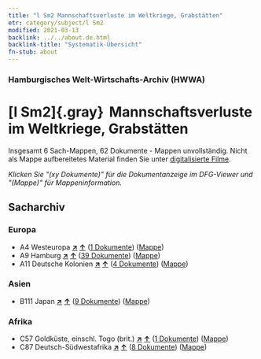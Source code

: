 ```yaml
---
title: "l Sm2 Mannschaftsverluste im Weltkriege, Grabstätten"
etr: category/subject/l Sm2
modified: 2021-03-13
backlink: ../../about.de.html
backlink-title: "Systematik-Übersicht"
fn-stub: about
---
```


### Hamburgisches Welt-Wirtschafts-Archiv (HWWA)
# [l Sm2]{.gray}&#8201; Mannschaftsverluste im Weltkriege, Grabstätten&#160; 




Insgesamt 6 Sach-Mappen, 62 Dokumente - Mappen unvollständig.
Nicht als Mappe aufbereitetes Material finden Sie unter [digitalisierte Filme](/film/h1_sh).

_Klicken Sie "(xy Dokumente)" für die Dokumentanzeige im DFG-Viewer und "(Mappe)" für Mappeninformation._

## Sacharchiv




### Europa

- A4 Westeuropa [**&nearr;**](../../../geo/i/140897/about.de.html "Westeuropa (alle Mappen)") [**&uarr;**](../../../geo/about.de.html#A4 "Ländersystematik") (<a href="https://pm20.zbw.eu/dfgview/sh/140897,144786" title="über: Westeuropa : Mannschaftsverluste im Weltkriege, Grabstätten" target="_blank">1 Dokumente</a>) ([Mappe](../../../../folder/sh/1408xx/140897/1447xx/144786/about.de.html))
- A9 Hamburg [**&nearr;**](../../../geo/i/140905/about.de.html "Hamburg (alle Mappen)") [**&uarr;**](../../../geo/about.de.html#A9 "Ländersystematik") (<a href="https://pm20.zbw.eu/dfgview/sh/140905,144786" title="über: Hamburg : Mannschaftsverluste im Weltkriege, Grabstätten" target="_blank">39 Dokumente</a>) ([Mappe](../../../../folder/sh/1409xx/140905/1447xx/144786/about.de.html))
- A11 Deutsche Kolonien [**&nearr;**](../../../geo/i/140960/about.de.html "Deutsche Kolonien (alle Mappen)") [**&uarr;**](../../../geo/about.de.html#A11 "Ländersystematik") (<a href="https://pm20.zbw.eu/dfgview/sh/140960,144786" title="über: Deutsche Kolonien : Mannschaftsverluste im Weltkriege, Grabstätten" target="_blank">4 Dokumente</a>) ([Mappe](../../../../folder/sh/1409xx/140960/1447xx/144786/about.de.html))

### Asien

- B111 Japan [**&nearr;**](../../../geo/i/141272/about.de.html "Japan (alle Mappen)") [**&uarr;**](../../../geo/about.de.html#B111 "Ländersystematik") (<a href="https://pm20.zbw.eu/dfgview/sh/141272,144786" title="über: Japan : Mannschaftsverluste im Weltkriege, Grabstätten" target="_blank">9 Dokumente</a>) ([Mappe](../../../../folder/sh/1412xx/141272/1447xx/144786/about.de.html))

### Afrika

- C57 Goldküste, einschl. Togo (brit.) [**&nearr;**](../../../geo/i/141406/about.de.html "Goldküste, einschl. Togo (brit.) (alle Mappen)") [**&uarr;**](../../../geo/about.de.html#C57 "Ländersystematik") (<a href="https://pm20.zbw.eu/dfgview/sh/141406,144786" title="über: Goldküste, einschl. Togo (brit.) : Mannschaftsverluste im Weltkriege, Grabstätten" target="_blank">1 Dokumente</a>) ([Mappe](../../../../folder/sh/1414xx/141406/1447xx/144786/about.de.html))
- C87 Deutsch-Südwestafrika [**&nearr;**](../../../geo/i/141450/about.de.html "Deutsch-Südwestafrika (alle Mappen)") [**&uarr;**](../../../geo/about.de.html#C87 "Ländersystematik") (<a href="https://pm20.zbw.eu/dfgview/sh/141450,144786" title="über: Deutsch-Südwestafrika : Mannschaftsverluste im Weltkriege, Grabstätten" target="_blank">8 Dokumente</a>) ([Mappe](../../../../folder/sh/1414xx/141450/1447xx/144786/about.de.html))



